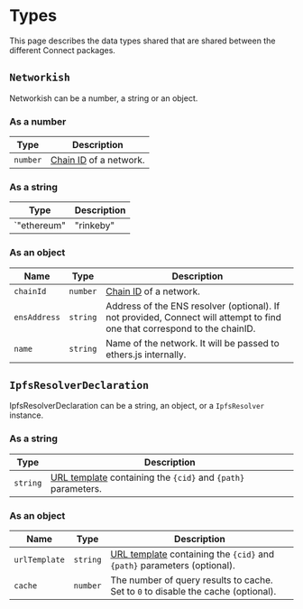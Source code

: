 # Types

This page describes the data types shared that are shared between the different Connect packages.

## `Networkish`

Networkish can be a number, a string or an object.

### As a number

| Type     | Description                                       |
| -------- | ------------------------------------------------- |
| `number` | [Chain ID](https://chainid.network) of a network. |

### As a string

| Type                              | Description                                                    |
| --------------------------------- | -------------------------------------------------------------- |
| `"ethereum" | "rinkeby" | "xdai"` | Name of a network, from a selection (prefer using a chain ID). |

### As an object

| Name         | Type     | Description                                                                                                               |
| ------------ | -------- | ------------------------------------------------------------------------------------------------------------------------- |
| `chainId`    | `number` | [Chain ID](https://chainid.network) of a network.                                                                         |
| `ensAddress` | `string` | Address of the ENS resolver (optional). If not provided, Connect will attempt to find one that correspond to the chainID. |
| `name`       | `string` | Name of the network. It will be passed to ethers.js internally.                                                           |

## `IpfsResolverDeclaration`

IpfsResolverDeclaration can be a string, an object, or a `IpfsResolver` instance.

### As a string

| Type     | Description                                                                                                |
| -------- | ---------------------------------------------------------------------------------------------------------- |
| `string` | [URL template](https://en.wikipedia.org/wiki/URI_Template) containing the `{cid}` and `{path}` parameters. |

### As an object

| Name          | Type     | Description                                                                                                           |
| ------------- | -------- | --------------------------------------------------------------------------------------------------------------------- |
| `urlTemplate` | `string` | [URL template](https://en.wikipedia.org/wiki/URI_Template) containing the `{cid}` and `{path}` parameters (optional). |
| `cache`       | `number` | The number of query results to cache. Set to `0` to disable the cache (optional).                                     |

